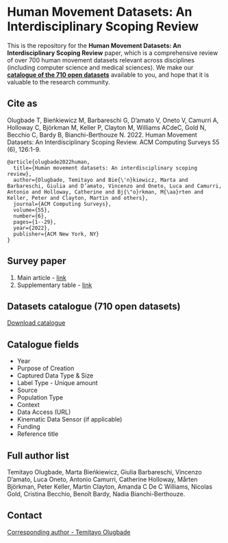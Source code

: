 # Human Movement Datasets: An Interdisciplinary Scoping Review
This is the repository for the **Human Movement Datasets: An Interdisciplinary Scoping Review** paper, which is a comprehensive review of over 700 human movement datasets relevant across disciplines (including computer science and medical sciences). We make our <ins>**catalogue of the 710 open datasets**</ins> available to you, and hope that it is valuable to the research community.

## Cite as
Olugbade T, Bieńkiewicz M, Barbareschi G, D’amato V, Oneto V, Camurri A, Holloway C, Björkman M, Keller P, Clayton M, Williams ACdeC, Gold N, Becchio C, Bardy B, Bianchi-Berthouze N. 2022. Human Movement Datasets: An Interdisciplinary Scoping Review. ACM Computing Surveys 55 (6), 126:1-9.
```
@article{olugbade2022human,
  title={Human movement datasets: An interdisciplinary scoping review},
  author={Olugbade, Temitayo and Bie{\'n}kiewicz, Marta and Barbareschi, Giulia and D’amato, Vincenzo and Oneto, Luca and Camurri, Antonio and Holloway, Catherine and Bj{\"o}rkman, M{\aa}rten and Keller, Peter and Clayton, Martin and others},
  journal={ACM Computing Surveys},
  volume={55},
  number={6},
  pages={1--29},
  year={2022},
  publisher={ACM New York, NY}
}
```

## Survey paper
1. Main article - [link](https://discovery.ucl.ac.uk/id/eprint/10147799/1/Human_Movement_Datasets__An_Interdisciplinary_Scoping_Review%20-%20authorversion.pdf)
2. Supplementary table - [link](https://discovery.ucl.ac.uk/id/eprint/10147799/5/Human_Movement_Datasets__An_Interdisciplinary_Scoping_Review%20-%20Supplementary%202.pdf)

## Datasets catalogue (710 open datasets) 
[Download catalogue](https://discovery.ucl.ac.uk/id/eprint/10147799/4/Human_Movement_Datasets__An_Interdisciplinary_Scoping_Review%20-%20Supplementary%201.xlsx)

## Catalogue fields
* Year	
* Purpose of Creation
* Captured Data Type & Size
* Label Type - Unique amount
* Source
* Population Type
* Context
* Data Access	(URL)
* Kinematic Data Sensor	(if applicable)
* Funding
* Reference title	


## Full author list
Temitayo Olugbade, Marta Bieńkiewicz, Giulia Barbareschi, Vincenzo D’amato, Luca Oneto, Antonio Camurri, Catherine Holloway, Mårten Björkman, Peter Keller, Martin Clayton, 
Amanda C De C Williams, Nicolas Gold, Cristina Becchio, Benoît Bardy, Nadia Bianchi-Berthouze.

## Contact
[Corresponding author - Temitayo Olugbade](t.olugbade@sussex.ac.uk)
